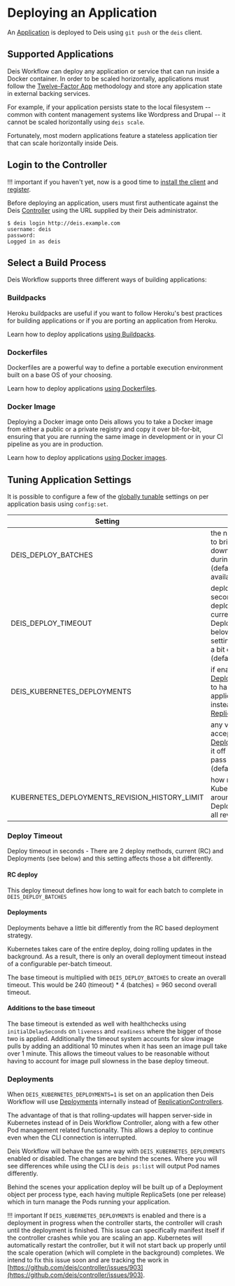 # Deploying an Application

An [Application][] is deployed to Deis using `git push` or the `deis` client.

## Supported Applications

Deis Workflow can deploy any application or service that can run inside a Docker container.  In order to be scaled
horizontally, applications must follow the [Twelve-Factor App][] methodology and store any application state in external
backing services.

For example, if your application persists state to the local filesystem -- common with content management systems like
Wordpress and Drupal -- it cannot be scaled horizontally using `deis scale`.

Fortunately, most modern applications feature a stateless application tier that can scale horizontally inside Deis.

## Login to the Controller

!!! important
	if you haven't yet, now is a good time to [install the client][install client] and [register](../users/registration.md).

Before deploying an application, users must first authenticate against the Deis [Controller][]
using the URL supplied by their Deis administrator.

```
$ deis login http://deis.example.com
username: deis
password:
Logged in as deis
```

## Select a Build Process

Deis Workflow supports three different ways of building applications:

### Buildpacks

Heroku buildpacks are useful if you want to follow Heroku's best practices for building applications or if you are porting an application from Heroku.

Learn how to deploy applications [using Buildpacks](../applications/using-buildpacks.md).


### Dockerfiles

Dockerfiles are a powerful way to define a portable execution environment built on a base OS of your choosing.

Learn how to deploy applications [using Dockerfiles](../applications/using-dockerfiles.md).


### Docker Image

Deploying a Docker image onto Deis allows you to take a Docker image from either a public
or a private registry and copy it over bit-for-bit, ensuring that you are running the same
image in development or in your CI pipeline as you are in production.

Learn how to deploy applications [using Docker images](../applications/using-docker-images.md).

## Tuning Application Settings

It is possible to configure a few of the [globally tunable](../applications/managing-app-configuration.md) settings on per application basis using `config:set`.

Setting                                         | Description
----------------------------------------------- | ---------------------------------
DEIS_DEPLOY_BATCHES                             | the number of pods to bring up and take down sequentially during a scale (default: number of available nodes)
DEIS_DEPLOY_TIMEOUT                             | deploy timeout in seconds - there are 2 deploy methods, current (RC) and Deployments (see below) and this setting affects those a bit differently (default: 120)
DEIS_KUBERNETES_DEPLOYMENTS                     | if enabled [Deployments][] is used to handle an application deploy instead of [ReplicationControllers][]
                                                | any value is acceptable to turn on [Deployments][], to turn it off either remove or pass an empty string (default: off)
KUBERNETES_DEPLOYMENTS_REVISION_HISTORY_LIMIT   | how many [revisions][kubernetes-deployment-revision] Kubernetes keeps around of a given Deployment (default: all revisions)

### Deploy Timeout

Deploy timeout in seconds - There are 2 deploy methods, current (RC) and Deployments (see below) and this setting affects those a bit differently.

#### RC deploy

This deploy timeout defines how long to wait for each batch to complete in `DEIS_DEPLOY_BATCHES`

#### Deployments

Deployments behave a little bit differently from the RC based deployment strategy.

Kubernetes takes care of the entire deploy, doing rolling updates in the background. As a result, there is only an overall deployment timeout instead of a configurable per-batch timeout.

The base timeout is multiplied with `DEIS_DEPLOY_BATCHES` to create an overall timeout. This would be 240 (timeout) * 4 (batches) = 960 second overall timeout.

#### Additions to the base timeout

The base timeout is extended as well with healthchecks using `initialDelaySeconds` on `liveness` and `readiness` where the bigger of those two is applied.
Additionally the timeout system accounts for slow image pulls by adding an additional 10 minutes when it has seen an image pull take over 1 minute. This allows the timeout values to be reasonable without having to account for image pull slowness in the base deploy timeout.

### Deployments

When `DEIS_KUBERNETES_DEPLOYMENTS=1` is set on an application then Deis Workflow will use [Deployments][] internally instead of [ReplicationControllers][].

The advantage of that is that rolling-updates will happen server-side in Kubernetes instead of in Deis Workflow Controller,
along with a few other Pod management related functionality. This allows a deploy to continue even when the CLI connection is interrupted.

Deis Workflow will behave the same way with `DEIS_KUBERNETES_DEPLOYMENTS` enabled or disabled. The changes are behind the scenes.
Where you will see differences while using the CLI is `deis ps:list` will output Pod names differently.

Behind the scenes your application deploy will be built up of a Deployment object per process type,
each having multiple ReplicaSets (one per release) which in turn manage the Pods running your application.

!!! important
	If `DEIS_KUBERNETES_DEPLOYMENTS` is enabled and there is a deployment in progress when the
	controller starts, the controller will crash until the deployment is finished. This issue can
	specifically manifest itself if the controller crashes while you are scaling an app.
	Kubernetes will automatically restart the controller, but it will not start back up properly
	until the scale operation (which will complete in the background) completes.
	We intend to fix this issue soon and are tracking the work in
	[https://github.com/deis/controller/issues/903](https://github.com/deis/controller/issues/903).

[install client]: ../users/cli.md#installation
[application]: ../reference-guide/terms.md#application
[controller]: ../understanding-workflow/components.md#controller
[Twelve-Factor App]: http://12factor.net/
[Deployments]: http://kubernetes.io/docs/user-guide/deployments/
[kubernetes-deployment-revision]: http://kubernetes.io/docs/user-guide/deployments/#revision-history-limit
[ReplicationControllers]: http://kubernetes.io/docs/user-guide/replication-controller/
